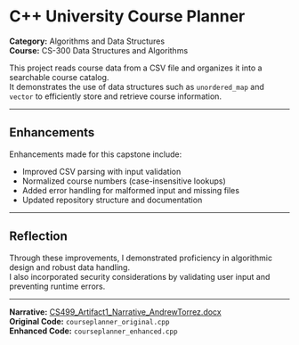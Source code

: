 # C++ University Course Planner

**Category:** Algorithms and Data Structures  
**Course:** CS-300 Data Structures and Algorithms  

This project reads course data from a CSV file and organizes it into a searchable course catalog.  
It demonstrates the use of data structures such as `unordered_map` and `vector` to efficiently store and retrieve course information.

---

## Enhancements
Enhancements made for this capstone include:
- Improved CSV parsing with input validation
- Normalized course numbers (case-insensitive lookups)
- Added error handling for malformed input and missing files
- Updated repository structure and documentation

---

## Reflection
Through these improvements, I demonstrated proficiency in algorithmic design and robust data handling.  
I also incorporated security considerations by validating user input and preventing runtime errors.

---

**Narrative:** [CS499_Artifact1_Narrative_AndrewTorrez.docx](../CS499_Artifact1_Narrative_AndrewTorrez.docx)  
**Original Code:** `courseplanner_original.cpp`  
**Enhanced Code:** `courseplanner_enhanced.cpp`
